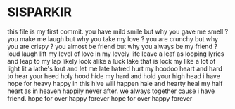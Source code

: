 SISPARKIR
=========
this file is my first commit.
you have mild smile but why you gave me smell ?
you make me laugh but why you take my love ?
you are crunchy but why you are crispy ?
you almost be friend but why you always be my friend ?
loud laugh lift my level of love in my lovely life
leave a leaf as looping lyrics and leap to my lap
likely look alike a luck lake that is lock my like
a lot of light lit a lathe's lout and let me late
hatred hurt my hoodoo heart and hard to hear your heed
holy hood hide my hard and hold your high head
i have hope for heavy happy in this hive will happen
hale and hearty heal my half heart as in heaven
happily never after. we always together
cause i have friend. hope for over happy forever
hope for over happy forever
